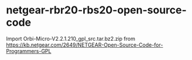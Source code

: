 # netgear-rbr20-rbs20-open-source-code
Import Orbi-Micro-V2.2.1.210_gpl_src.tar.bz2.zip from https://kb.netgear.com/2649/NETGEAR-Open-Source-Code-for-Programmers-GPL
